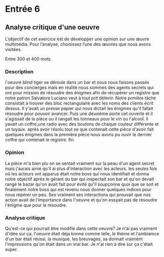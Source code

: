 # Entrée 6
## Analyse critique d'une oeuvre

L’objectif de cet exercice est de développer une opinion sur une œuvre multimédia. Pour l’analyse, choisissez l’une des œuvres que nous avons visitées. 

Entre 300 et 400 mots. 

### Description
 l'oeuvre blind tiger se déroule dans un bar et nous nous faisons passés pour des concierges mais en réalité nous sommes des agents secrets qui ont pour mission de résoudre des énigmes afin de récupérer un registre que notre patron Salvatore Luciano veut à tout prit détenir. Notre prmière tâche consistait à trouver des bloc rectangulaire avec les noms des clients écrit dessus. Il y'avait un presse papier qui nous dictait les énigmes qu'il fallait résoudre pour pouvoir avancer. Puis une deuxième porte cet ouverte et il s'agissait de la pièce ou il rangait les tonneaux pour le vin ou l'alcool. il yavait un coffre,une radio avec des boutons de chaque couleur différente et un tuyaux. après avoir résolu tout se que contenait cette pièce d'avoir fait quelques énigmes dans la première pièce nous avons pu ouvir le dernier coffre qui contenait le registre. fin.

### Opinion
La pièce m'a bien plu on se sentait vraiment sur la peau d'un agent secret mais j'aurais aimé qu'il ai plus d'interaction avec les acteurs. les seules fois oû les acteurs ont apparus était notre boss qui nous identifiait et donna notre objectif après le gérant du bar qui inspectait son bar et qu'on devait rangé le bazar qu'on avait fait pour évité qu'il soupçonne quoi que se soit et finalement notre boss qui est revenu nous donner quelques indices pour nous repérer un peu. Ses vraiment ses interactions qui prouvait que nos action avait de l'importance dans l'oeuvre et qu'on essyait pas de résoudre l'énigme que pour le résoudre.

### Analyse critique
Qu'est-ce qui pourrait être modifié dans cette oeuvre? Je n'ai pas vraiment d'idée sur ça. l'oeuvre était déja bonne comme telle, le thème et l'ambiamce d'un bar était réussi, la musique, les breuvages, sa donnait vraiment l'impressions qu'on était dans un vrai bar. Je n'ai rien à dire sur ça c'était super.
